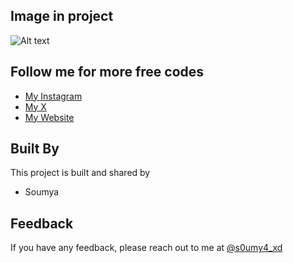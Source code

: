 ## Image in project

![Alt text](png.png "") 


## Follow me for more free codes

 - [My Instagram](https://www.instagram.com/s0umy4_xd)
 - [My X](https://www.x.com/iSoumyadeepDey)
 - [My Website](https://soumyaexe.github.io)


## Built By

This project is built and shared by

- Soumya


## Feedback

If you have any feedback, please reach out to me at [@s0umy4_xd](https://www.instagram.com/s0umy4_xd)

